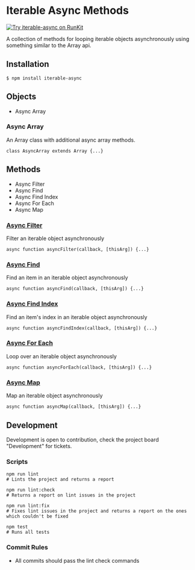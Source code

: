 # Iterable Async Methods 
[![Try iterable-async on RunKit](https://badge.runkitcdn.com/iterable-async.svg)](https://npm.runkit.com/iterable-async)

A collection of methods for looping iterable objects asynchronously using something similar to the Array api.

## Installation

```
$ npm install iterable-async
```

## Objects

* Async Array

### Async Array

An Array class with additional async array methods.
```
class AsyncArray extends Array {...}
```

## Methods

* Async Filter
* Async Find
* Async Find Index
* Async For Each
* Async Map

### [Async Filter](https://github.com/Sykander/iterable-async/wiki/Async-Filter) 

Filter an iterable object asynchronously
```
async function asyncFilter(callback, [thisArg]) {...}
```

### [Async Find](https://github.com/Sykander/iterable-async/wiki/Async-Find)

Find an item in an iterable object asynchronously
```
async function asyncFind(callback, [thisArg]) {...}
```

### [Async Find Index](https://github.com/Sykander/iterable-async/wiki/Async-Find-Index)

Find an item's index in an iterable object asynchronously
```
async function asyncFindIndex(callback, [thisArg]) {...}
```

### [Async For Each](https://github.com/Sykander/iterable-async/wiki/Async-For-Each)

Loop over an iterable object asynchronously
```
async function asyncForEach(callback, [thisArg]) {...}
```

### [Async Map](https://github.com/Sykander/iterable-async/wiki/Async-Map)

Map an iterable object asynchronously
```
async function asyncMap(callback, [thisArg]) {...}
```


## Development

Development is open to contribution, check the project board "Development" for tickets.

### Scripts

```
npm run lint
# Lints the project and returns a report

npm run lint:check
# Returns a report on lint issues in the project

npm run lint:fix
# Fixes lint issues in the project and returns a report on the ones which couldn't be fixed

npm test
# Runs all tests
```

### Commit Rules

* All commits should pass the lint check commands
